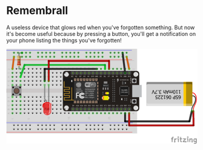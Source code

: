 # Remembrall
A useless device that glows red when you've forgotten something.
But now it's become useful because by pressing a button, you'll get a notification on your phone listing the things you've forgotten!

![Schematic](./circuit_bb.png "Schematic")
